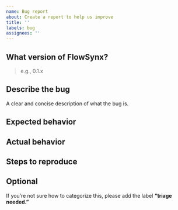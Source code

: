```yaml
---
name: Bug report
about: Create a report to help us improve
title: ''
labels: bug
assignees: ''
---
```


## What version of FlowSynx?
> e.g., 0.1.x

## Describe the bug
A clear and concise description of what the bug is.

## Expected behavior
<!-- Briefly describe what you expect to happen -->

## Actual behavior
<!-- Briefly describe what is actually happening -->

## Steps to reproduce
<!-- How can a maintainer reproduce this issue (be detailed) -->

## Optional
If you’re not sure how to categorize this, please add the label **“triage needed.”**

